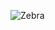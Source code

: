 ![Zebra](https://img-aws.ehowcdn.com/877x500p/s3-us-west-1.amazonaws.com/contentlab.studiod/getty/4e1bf87a74904db291ccff6f92b8ec18)

